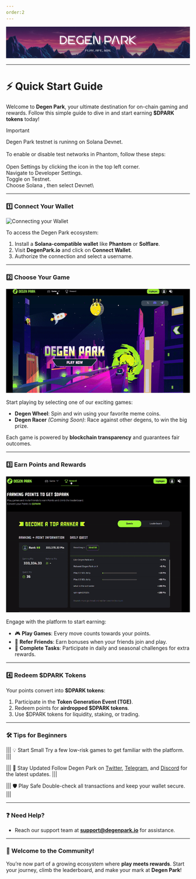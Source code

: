 ```yaml
---
order:2 
---
```

![](/dptwitter.png)

---

# ⚡ Quick Start Guide

Welcome to **Degen Park**, your ultimate destination for on-chain gaming and rewards. Follow this simple guide to dive in and start earning **$DPARK tokens** today!

> [!IMPORTANT]  
> Degen Park testnet is runinng on Solana Devnet.\
 \
>To enable or disable test networks in Phantom, follow these steps:\
 \
>Open Settings by clicking the icon in the top left corner.\
>Navigate to Developer Settings.\
>Toggle on Testnet.\
>Choose Solana , then select Devnet\

---

### 1️⃣ Connect Your Wallet

![Connecting your Wallet](/Connect.gif)

To access the Degen Park ecosystem:
1. Install a **Solana-compatible wallet** like **Phantom** or **Solflare**.
2. Visit **DegenPark.io** and click on **Connect Wallet**.
3. Authorize the connection and select a username.

---

### 2️⃣ Choose Your Game
![Start Playing](/betflow.gif)

Start playing by selecting one of our exciting games:
- **Degen Wheel**: Spin and win using your favorite meme coins.
- **Degen Racer** *(Coming Soon)*: Race against other degens, to win the big prize.

Each game is powered by **blockchain transparency** and guarantees fair outcomes.

---

### 3️⃣ Earn Points and Rewards
![Earn Points](/quest.gif)

Engage with the platform to start earning:
- 🎮 **Play Games**: Every move counts towards your points.
- 🤝 **Refer Friends**: Earn bonuses when your friends join and play.
- 🎯 **Complete Tasks**: Participate in daily and seasonal challenges for extra rewards.

---

### 4️⃣ Redeem $DPARK Tokens

Your points convert into **$DPARK tokens**:
1. Participate in the **Token Generation Event (TGE)**.
2. Redeem points for **airdropped $DPARK tokens**.
3. Use $DPARK tokens for liquidity, staking, or trading.

---

### 🛠️ Tips for Beginners

||| 💡 Start Small
Try a few low-risk games to get familiar with the platform.
|||

||| 📢 Stay Updated
Follow Degen Park on [Twitter](https://twitter.com), [Telegram](https://t.me/degenpark), and [Discord](https://discord.gg) for the latest updates.
|||

||| 🛡️ Play Safe
Double-check all transactions and keep your wallet secure.
|||

---

### ❓ Need Help?


- Reach our support team at **support@degenpark.io** for assistance.

---

### 🎉 Welcome to the Community!

You’re now part of a growing ecosystem where **play meets rewards**. Start your journey, climb the leaderboard, and make your mark at **Degen Park**!
